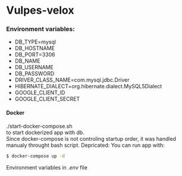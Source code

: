 # Vulpes-velox

### Environment variables:  
- DB_TYPE=mysql
- DB_HOSTNAME
- DB_PORT=3306
- DB_NAME
- DB_USERNAME
- DB_PASSWORD
- DRIVER_CLASS_NAME=com.mysql.jdbc.Driver
- HIBERNATE_DIALECT=org.hibernate.dialect.MySQL5Dialect
- GOOGLE_CLIENT_ID
- GOOGLE_CLIENT_SECRET 
#### Docker
./start-docker-compose.sh  
to start dockerized app with db.  
Since docker-compose is not controling startup order, it was handled manualy throught bash script. 
Depricated:
You can run app with:
```sh
$ docker-compose up -d
```
Environment variables in _.env_ file  
